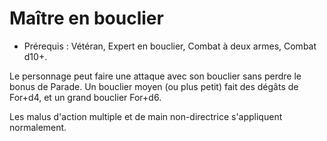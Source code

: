 # Maître en bouclier

- Prérequis : Vétéran, Expert en bouclier, Combat à deux armes, Combat d10+.

Le personnage peut faire une attaque avec son bouclier sans perdre le bonus de Parade. Un bouclier moyen (ou plus petit) fait des dégâts de For+d4, et un grand bouclier For+d6.

Les malus d'action multiple et de main non-directrice s'appliquent normalement.
